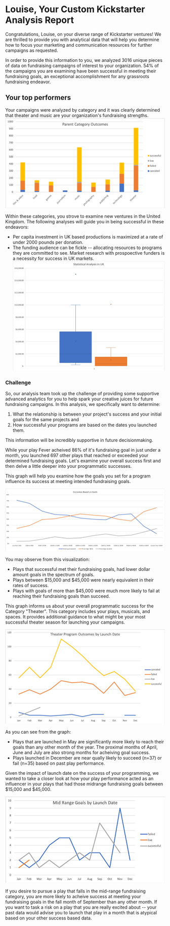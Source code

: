 # Louise, Your Custom Kickstarter Analysis Report

Congratulations, Louise, on your diverse range of Kickstarter ventures! We are thrilled to provide you with analytical data that will help you determine how to focus your marketing and communication resources for further campaigns as requested.

In order to provide this information to you, we analyzed 3016 unique pieces of data on fundraising campaigns of interest to your organization.  54% of the campaigns you are examining have been successful in meeting their fundraising goals, an exceptional accomplishment for any grassroots fundraising endeavor.

## Your top performers

Your campaigns were analyzed by category and it was clearly determined that theater and music are your organization's fundraising strengths. 
![Overview by Category](/ParentCatOutcomes.png)

Within these categories, you strove to examine new ventures in the United Kingdom. The following analyses will guide you in being successful in these endeavors:
* Per capita investment in UK based productions is maximized at a rate of under 2000 pounds per donation. 
* The funding audience can be fickle -- allocating resources to programs they are committed to see.  Market research with prospoective funders is a necessity for success in UK markets.  
![Goals and Fundraising for UK Based Productions](/UK%20Analysis.png)

### Challenge

So, our analysis team took up the challenge of providing some supportive advanced analytics for you to help spark your creative juices for future fundraising campaigns.  In this analysis, we specifically want to determine: 
1. What the relationship is between your project's success and your initial goals for the same projects and 
2. How successful your programs are based on the dates you launched them.

This information will be incredibly supportive in future decisionmaking. 

While your play Fever acheived 86% of it's fundraising goal in just under a month, you launched 697 other plays that reached or exceeded your determined fundraising goals.  Let's examine your overall success first and then delve a little deeper into your programmatic successes.

This graph will help you examine how the goals you set for a program influence its success at meeting intended fundraising goals. 

![Overview by Category](/OutcomesBasedonGoals.png)

You may observe from this visualization: 
  * Plays that successful met their fundraising goals, had lower dollar amount goals in the spectrum of goals.  
  * Plays between $15,000 and $45,000 were nearly equivalent in their rates of success.
  * Plays with goals of more than $45,000 were much more likely to fail at reaching their fundraising goals than succeed. 

This graph informs us about your overall programmatic success for the Category "Theater".  This category includes your plays, musicals, and spaces.   It provides additional guidance to what might be your most successful theater season for launching your campaigns.  

![Overview by Category](/TheaterOutcomesbyLaunchDate.png)

As you can see from the graph:
* Plays that are launched in May are significantly more likely to reach their goals than any other month of the year. The proximal months of April, June and July are also strong months for acheiving goal success.
* Plays launched in December are near qually likely to succeed (n=37) or fail (n=35) based on past play performance. 


Given the impact of launch date on the success of your programming, we wanted to take a closer look at how your play performance acted as an influencer in your plays that had those midrange fundraising goals between $15,000 and $45,000. 

![Overview by Category](/Midrangegoalsbylaunch.png)

If you desire to pursue a play that falls in the mid-range fundraising category, you are more likely to acheive success at meeting your fundraising goals in the fall month of September than any other month.  If you want to task a risk on a play that you are really excited about -- your past data would advise you to launch that play in a month that is atypical based on your other success based data. 



